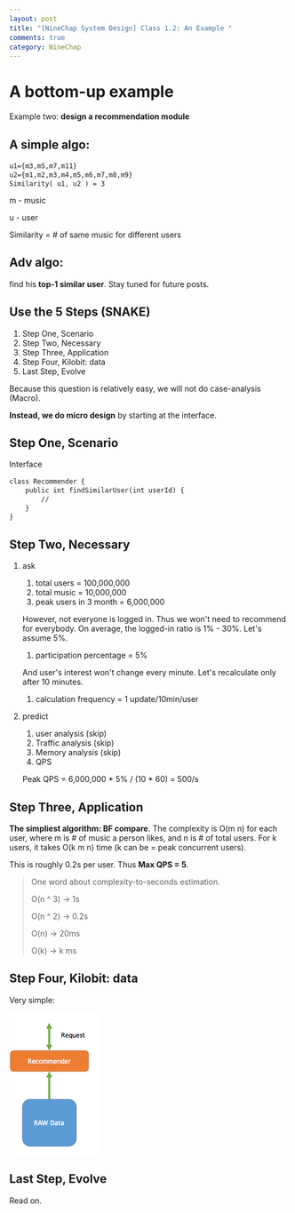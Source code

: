 ```yaml
---
layout: post
title: "[NineChap System Design] Class 1.2: An Example "
comments: true
category: NineChap
---
```


# A bottom-up example

Example two: **design a recommendation module**

## A simple algo:

    u1={m3,m5,m7,m11}
    u2={m1,m2,m3,m4,m5,m6,m7,m8,m9}
    Similarity( u1, u2 ) = 3

m - music

u - user

Similarity = # of same music for different users

## Adv algo:

find his **top-1 similar user**. Stay tuned for future posts.

## Use the 5 Steps (SNAKE)

1. Step One, Scenario
1. Step Two, Necessary
1. Step Three, Application
1. Step Four, Kilobit: data
1. Last Step, Evolve

Because this question is relatively easy, we will not do case-analysis (Macro).

**Instead, we do micro design** by starting at the interface.

## Step One, Scenario

Interface

    class Recommender {
        public int findSimilarUser(int userId) {
            //
        }
    }

## Step Two, Necessary

1. ask

   1. total users = 100,000,000
   1. total music = 10,000,000
   1. peak users in 3 month = 6,000,000

   However, not everyone is logged in. Thus we won't need to recommend for everybody. On average, the logged-in ratio is 1% - 30%. Let's assume 5%.

   1. participation percentage = 5%

   And user's interest won't change every minute. Let's recalculate only after 10 minutes.

   1. calculation frequency = 1 update/10min/user

1. predict

   1. user analysis (skip)
   1. Traffic analysis (skip)
   1. Memory analysis (skip)
   1. QPS

   Peak QPS = 6,000,000 \* 5% / (10 \* 60) = 500/s

## Step Three, Application

**The simpliest algorithm: BF compare**. The complexity is O(m n) for each user, where m is # of music a person likes, and n is # of total users. For k users, it takes O(k m n) time (k can be = peak concurrent users).

This is roughly 0.2s per user. Thus **Max QPS = 5**.

> One word about complexity-to-seconds estimation.
>
> O(n ^ 3) -> 1s
>
> O(n ^ 2) -> 0.2s
>
> O(n) -> 20ms
>
> O(k) -> k ms

## Step Four, Kilobit: data

Very simple:

![](/images/design-class1-reco-1.png)

## Last Step, Evolve

Read on.
